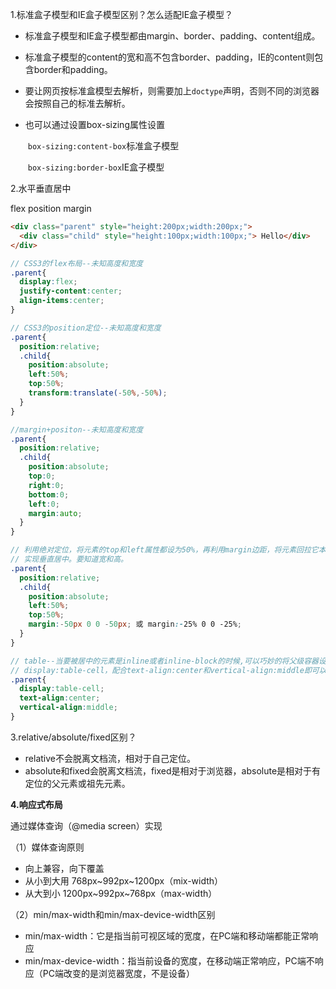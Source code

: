 1.标准盒子模型和IE盒子模型区别？怎么适配IE盒子模型？

- 标准盒子模型和IE盒子模型都由margin、border、padding、content组成。

- 标准盒子模型的content的宽和高不包含border、padding，IE的content则包含border和padding。

- 要让网页按标准盒模型去解析，则需要加上`doctype`声明，否则不同的浏览器会按照自己的标准去解析。

- 也可以通过设置box-sizing属性设置

  ​	`box-sizing:content-box`标准盒子模型

  ​	`box-sizing:border-box`IE盒子模型

2.水平垂直居中

flex position margin

```html
<div class="parent" style="height:200px;width:200px;">
  <div class="child" style="height:100px;width:100px;"> Hello</div>
</div>
```



```scss
// CSS3的flex布局--未知高度和宽度
.parent{
  display:flex;
  justify-content:center;
  align-items:center;
}

// CSS3的position定位--未知高度和宽度
.parent{
  position:relative;
  .child{
    position:absolute;
    left:50%;
    top:50%;
    transform:translate(-50%,-50%);
  }
}

//margin+positon--未知高度和宽度
.parent{
  position:relative;
  .child{
    position:absolute;
    top:0;
    right:0;
    bottom:0;
    left:0;
    margin:auto;
  }
}

// 利用绝对定位，将元素的top和left属性都设为50%，再利用margin边距，将元素回拉它本身高宽的一半，
// 实现垂直居中。要知道宽和高。
.parent{
  position:relative;
  .child{
    position:absolute;
    left:50%;
    top:50%;
    margin:-50px 0 0 -50px; 或 margin:-25% 0 0 -25%;
  }
}

// table--当要被居中的元素是inline或者inline-block的时候,可以巧妙的将父级容器设置为
// display:table-cell，配合text-align:center和vertical-align:middle即可以实现水平垂直居中。
.parent{
  display:table-cell;
  text-align:center;
  vertical-align:middle;
}

```

3.relative/absolute/fixed区别？

- relative不会脱离文档流，相对于自己定位。
- absolute和fixed会脱离文档流，fixed是相对于浏览器，absolute是相对于有定位的父元素或祖先元素。

**4.响应式布局**

通过媒体查询（@media screen）实现

（1）媒体查询原则

- 向上兼容，向下覆盖
- 从小到大用 768px~992px~1200px（mix-width）
- 从大到小 1200px~992px~768px（max-width）

（2）min/max-width和min/max-device-width区别

- min/max-width：它是指当前可视区域的宽度，在PC端和移动端都能正常响应
- min/max-device-width：指当前设备的宽度，在移动端正常响应，PC端不响应（PC端改变的是浏览器宽度，不是设备）